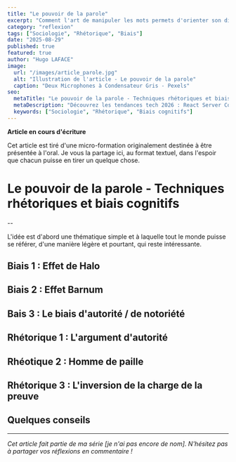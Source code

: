 ```yaml
---
title: "Le pouvoir de la parole"
excerpt: "Comment l'art de manipuler les mots permets d'orienter son discours"
category: "reflexion"
tags: ["Sociologie", "Rhétorique", "Biais"]
date: "2025-08-29"
published: true
featured: true
author: "Hugo LAFACE"
image:
  url: "/images/article_parole.jpg"
  alt: "Illustration de l'article - Le pouvoir de la parole"
  caption: "Deux Microphones à Condensateur Gris - Pexels"
seo:
  metaTitle: "Le pouvoir de la parole - Techniques rhétoriques et biais cognitifs"
  metaDescription: "Découvrez les tendances tech 2026 : React Server Components, IA générative, nouveaux frameworks. Guide complet des technologies web émergentes."
  keywords: ["Sociologie", "Rhétorique", "Biais cognitifs"]
---
```


**Article en cours d'écriture**

Cet article est tiré d'une micro-formation originalement destinée à être présentée à l'oral. Je vous la partage ici, au format textuel, dans l'espoir que chacun puisse en tirer un quelque chose.

# Le pouvoir de la parole - Techniques rhétoriques et biais cognitifs

--

L'idée est d'abord une thématique simple et à laquelle tout le monde puisse se référer, d'une manière légère et pourtant, qui reste intéressante. 

## Biais 1 : Effet de Halo

## Biais 2 : Effet Barnum

## Bais 3 : Le biais d'autorité / de notoriété

## Rhétorique 1 : L'argument d'autorité

## Rhéotique 2 : Homme de paille

## Rhétorique 3 : L'inversion de la charge de la preuve

## Quelques conseils


---

*Cet article fait partie de ma série [je n'ai pas encore de nom]. N'hésitez pas à partager vos réflexions en commentaire !*